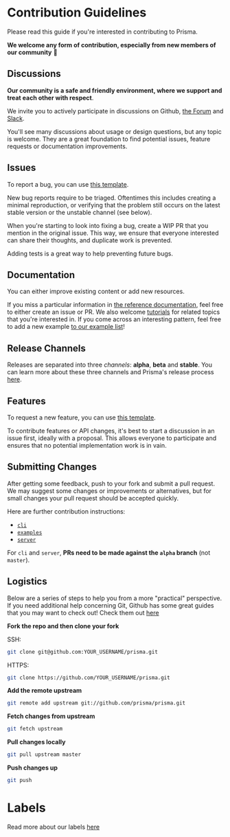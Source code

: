 # Contribution Guidelines

Please read this guide if you're interested in contributing to Prisma.

**We welcome any form of contribution, especially from new members of our community** 💚

## Discussions

**Our community is a safe and friendly environment, where we support and treat each other with respect**.

We invite you to actively participate in discussions on Github, [the Forum](https://www.prisma.io/forum/) and [Slack](https://slack.prisma.io/).

You'll see many discussions about usage or design questions, but any topic is welcome.
They are a great foundation to find potential issues, feature requests or documentation improvements.

## Issues

To report a bug, you can use [this template](https://github.com/prisma/prisma/issues/new?template=bug_report.md).

New bug reports require to be triaged. Oftentimes this includes creating a minimal reproduction, or verifying that the problem still occurs on the latest stable version or the unstable channel (see below).

When you're starting to look into fixing a bug, create a WIP PR that you mention in the original issue. This way, we ensure that everyone interested can share their thoughts, and duplicate work is prevented.

Adding tests is a great way to help preventing future bugs.

## Documentation

You can either improve existing content or add new resources.

If you miss a particular information in [the reference documentation](https://www.prisma.io/docs), feel free to either create an issue or PR. We also welcome [tutorials](https://www.prisma.io/docs/tutorials) for related topics that you're interested in. If you come across an interesting pattern, feel free to add a new example [to our example list](https://github.com/prisma/prisma/tree/master/examples)!

## Release Channels

Releases are separated into three _channels_: **alpha**, **beta** and **stable**. You can learn more about these three channels and Prisma's release process [here](https://www.prisma.io/blog/improving-prismas-release-process-yaey8deiwaex/).

## Features

To request a new feature, you can use [this template](https://github.com/prisma/prisma/issues/new?template=feature_request.md).

To contribute features or API changes, it's best to start a discussion in an issue first, ideally with a proposal. This allows everyone to participate and ensures that no potential implementation work is in vain.

## Submitting Changes

After getting some feedback, push to your fork and submit a pull request. We
may suggest some changes or improvements or alternatives, but for small changes
your pull request should be accepted quickly.

Here are further contribution instructions:

* [`cli`](./cli/CONTRIBUTING.md)
* [`examples`](./examples/CONTRIBUTING.md)
* [`server`](./server/CONTRIBUTING.md)

For `cli` and `server`, **PRs need to be made against the `alpha` branch** (not `master`).

## Logistics

Below are a series of steps to help you from a more "practical" perspective. If you need additional help concerning Git, Github has some great guides that you may want to check out! Check them out [here](https://guides.github.com/)

**Fork the repo and then clone your fork**

SSH:
```sh
git clone git@github.com:YOUR_USERNAME/prisma.git
```

HTTPS:
```sh
git clone https://github.com/YOUR_USERNAME/prisma.git
```

**Add the remote upstream**

```sh
git remote add upstream git://github.com/prisma/prisma.git
```

**Fetch changes from upstream**

```sh
git fetch upstream
```

**Pull changes locally**

```sh
git pull upstream master
```

**Push changes up**

```sh
git push
```


# Labels

Read more about our labels [here](https://github.com/prisma/prisma/blob/master/.github/LABELS.md)
